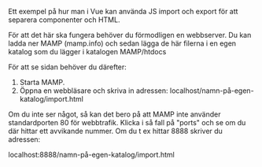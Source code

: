 Ett exempel på hur man i Vue kan använda JS import och export för att separera componenter och HTML.

För att det här ska fungera behöver du förmodligen en webbserver. Du kan ladda ner MAMP (mamp.info) och sedan lägga de här filerna i en egen katalog som du lägger i katalogen MAMP/htdocs

För att se sidan behöver du därefter:
1. Starta MAMP.
2. Öppna en webbläsare och skriva in adressen: localhost/namn-på-egen-katalog/import.html

Om du inte ser något, så kan det bero på att MAMP inte använder standardporten 80 för webbtrafik. Klicka i så fall på "ports" och se om du där hittar ett avvikande nummer. Om du t ex hittar 8888 skriver du adressen:

localhost:8888/namn-på-egen-katalog/import.html
